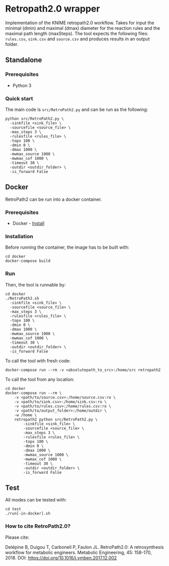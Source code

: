 # Retropath2.0 wrapper


Implementation of the KNIME retropath2.0 workflow. Takes for input the minimal (dmin) and maximal (dmax) diameter for the reaction rules and the maximal path length (maxSteps). The tool  expects the following files: `rules.csv`, `sink.csv` and `source.csv` and produces results in an output folder.

## Standalone

### Prerequisites

* Python 3

### Quick start
The main code is `src/RetroPath2.py` and can be run as the following:
```
python src/RetroPath2.py \
  -sinkfile <sink_file> \
  -sourcefile <source_file> \
  -max_steps 3 \
  -rulesfile <rules_file> \
  -topx 100 \
  -dmin 0 \
  -dmax 1000 \
  -mwmax_source 1000 \
  -mwmax_cof 1000 \
  -timeout 30 \
  -outdir <outdir_folder> \
  -is_forward False
```


## Docker

RetroPath2 can be run into a docker container.

### Prerequisites

* Docker - [Install](https://docs.docker.com/install/)

### Installation
Before running the container, the image has to be built with:
```
cd docker
docker-compose build
```

### Run
Then, the tool is runnable by:
```
cd docker
./RetroPath2.sh
  -sinkfile <sink_file> \
  -sourcefile <source_file> \
  -max_steps 3 \
  -rulesfile <rules_file> \
  -topx 100 \
  -dmin 0 \
  -dmax 1000 \
  -mwmax_source 1000 \
  -mwmax_cof 1000 \
  -timeout 30 \
  -outdir <outdir_folder> \
  -is_forward False
```

To call the tool with fresh code:
```
docker-compose run --rm -v <absolutepath_to_src>:/home/src retropath2
```

To call the tool from any location:
```
cd docker
docker-compose run --rm \
    -v <path/to/source.csv>:/home/source.csv:ro \
    -v <path/to/sink.csv>:/home/sink.csv:ro \
    -v <path/to/rules.csv>:/home/rules.csv:ro \
    -v <path/to/output_folder>:/home/outdir \
    -w /home \
    retropath2 python src/RetroPath2.py \
        -sinkfile <sink_file> \
        -sourcefile <source_file> \
        -max_steps 3 \
        -rulesfile <rules_file> \
        -topx 100 \
        -dmin 0 \
        -dmax 1000 \
        -mwmax_source 1000 \
        -mwmax_cof 1000 \
        -timeout 30 \
        -outdir <outdir_folder> \
        -is_forward False
```

## Test
All modes can be tested with:
```
cd test
./run[-in-docker].sh
```




### How to cite RetroPath2.0?
Please cite:

Delépine B, Duigou T, Carbonell P, Faulon JL. RetroPath2.0: A retrosynthesis workflow for metabolic engineers. Metabolic Engineering, 45: 158-170, 2018. DOI: https://doi.org/10.1016/j.ymben.2017.12.002

